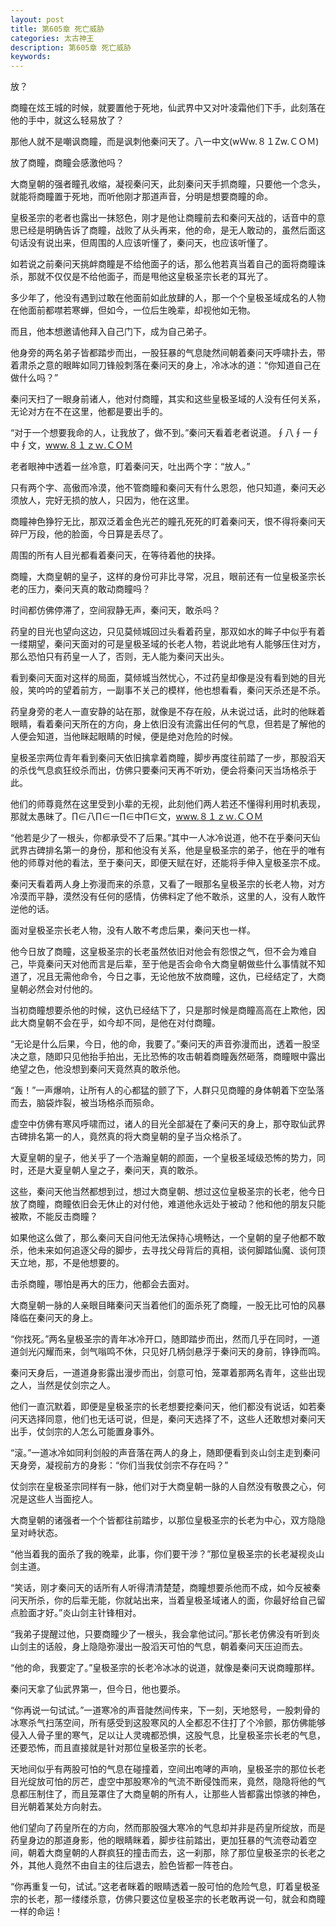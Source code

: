 ```yaml
---
layout: post
title: 第605章 死亡威胁
categories: 太古神王
description: 第605章 死亡威胁
keywords:
---
```


放？

商瞳在炫王城的时候，就要置他于死地，仙武界中又对叶凌霜他们下手，此刻落在他的手中，就这么轻易放了？

那他人就不是嘲讽商瞳，而是讽刺他秦问天了。八一中文(wＷw.８１Zw.ＣＯＭ)

放了商瞳，商瞳会感激他吗？

大商皇朝的强者瞳孔收缩，凝视秦问天，此刻秦问天手抓商瞳，只要他一个念头，就能将商瞳置于死地，而听他刚才那道声音，分明是想要商瞳的命。

皇极圣宗的老者也露出一抹怒色，刚才是他让商瞳前去和秦问天战的，话音中的意思已经是明确告诉了商瞳，战败了从头再来，他的命，是无人敢动的，虽然后面这句话没有说出来，但周围的人应该听懂了，秦问天，也应该听懂了。

如若说之前秦问天挑衅商瞳是不给他面子的话，那么他若真当着自己的面将商瞳诛杀，那就不仅仅是不给他面子，而是甩他这皇极圣宗长老的耳光了。

多少年了，他没有遇到过敢在他面前如此放肆的人，那一个个皇极圣域成名的人物在他面前都噤若寒蝉，但如今，一位后生晚辈，却视他如无物。

而且，他本想邀请他拜入自己门下，成为自己弟子。

他身旁的两名弟子皆都踏步而出，一股狂暴的气息陡然间朝着秦问天呼啸扑去，带着肃杀之意的眼眸如同刀锋般刺落在秦问天的身上，冷冰冰的道：“你知道自己在做什么吗？”

秦问天扫了一眼身前诸人，他对付商瞳，其实和这些皇极圣域的人没有任何关系，无论对方在不在这里，他都是要出手的。

“对于一个想要我命的人，让我放了，做不到。”秦问天看着老者说道。∮八∮一∮中∮文，www.８１ｚｗ.ＣＯＭ

老者眼神中透着一丝冷意，盯着秦问天，吐出两个字：“放人。”

只有两个字、高傲而冷漠，他不管商瞳和秦问天有什么恩怨，他只知道，秦问天必须放人，完好无损的放人，只因为，他在这里。

商瞳神色狰狞无比，那双泛着金色光芒的瞳孔死死的盯着秦问天，恨不得将秦问天碎尸万段，他的脸面，今日算是丢尽了。

周围的所有人目光都看着秦问天，在等待着他的抉择。

商瞳，大商皇朝的皇子，这样的身份可非比寻常，况且，眼前还有一位皇极圣宗长老的压力，秦问天真的敢动商瞳吗？

时间都仿佛停滞了，空间寂静无声，秦问天，敢杀吗？

药皇的目光也望向这边，只见莫倾城回过头看着药皇，那双如水的眸子中似乎有着一缕期望，秦问天面对的可是皇极圣域的长老人物，若说此地有人能够压住对方，那么恐怕只有药皇一人了，否则，无人能为秦问天出头。

看到秦问天面对这样的局面，莫倾城当然忧心，不过药皇却像是没有看到她的目光般，笑吟吟的望着前方，一副事不关己的模样，他也想看看，秦问天杀还是不杀。

药皇身旁的老人一直安静的站在那，就像是不存在般，从未说过话，此时的他眯着眼睛，看着秦问天所在的方向，身上依旧没有流露出任何的气息，但若是了解他的人便会知道，当他眯起眼睛的时候，便是绝对危险的时候。

皇极圣宗两位青年看到秦问天依旧擒拿着商瞳，脚步再度往前踏了一步，那股滔天的杀伐气息疯狂绞杀而出，仿佛只要秦问天再不听劝，便会将秦问天当场格杀于此。

他们的师尊竟然在这里受到小辈的无视，此刻他们两人若还不懂得利用时机表现，那就太愚昧了。∏∈八∏∈一∏∈中∏∈文，www.８１ｚｗ.ＣＯＭ

“他若是少了一根头，你都承受不了后果。”其中一人冰冷说道，他不在乎秦问天仙武界古碑排名第一的身份，那和他没有关系，他是皇极圣宗的弟子，他在乎的唯有他的师尊对他的看法，至于秦问天，即便天赋在好，还能将手伸入皇极圣宗不成。

秦问天看着两人身上弥漫而来的杀意，又看了一眼那名皇极圣宗的长老人物，对方冷漠而平静，漠然没有任何的感情，仿佛料定了他不敢杀，这里的人，没有人敢忤逆他的话。

面对皇极圣宗长老人物，没有人敢不考虑后果，秦问天也一样。

他今日放了商瞳，这皇极圣宗的长老虽然依旧对他会有怨恨之气，但不会为难自己，毕竟秦问天对他而言是后辈，至于他是否会命令大商皇朝做些什么事情就不知道了，况且无需他命令，今日之事，无论他放不放商瞳，这仇，已经结定了，大商皇朝必然会对付他的。

当初商瞳想要杀他的时候，这仇已经结下了，只是那时候是商瞳高高在上欺他，因此大商皇朝不会在乎，如今却不同，是他在对付商瞳。

“无论是什么后果，今日，他的命，我要了。”秦问天的声音弥漫而出，透着一股坚决之意，随即只见他抬手拍出，无比恐怖的攻击朝着商瞳轰然砸落，商瞳眼中露出绝望之色，他没想到秦问天竟然真的敢杀他。

“轰！”一声爆响，让所有人的心都猛的颤了下，人群只见商瞳的身体朝着下空坠落而去，脑袋炸裂，被当场格杀而殒命。

虚空中仿佛有寒风呼啸而过，诸人的目光全部凝在了秦问天的身上，那夺取仙武界古碑排名第一的人，竟然真的将大商皇朝的皇子当众格杀了。

大夏皇朝的皇子，他关乎了一个浩瀚皇朝的颜面，一个皇极圣域级恐怖的势力，同时，还是大夏皇朝人皇之子，秦问天，真的敢杀。

这些，秦问天他当然都想到过，想过大商皇朝、想过这位皇极圣宗的长老，他今日放了商瞳，商瞳依旧会无休止的对付他，难道他永远处于被动？他和他的朋友只能被欺，不能反击商瞳？

如果他这么做了，那么秦问天自问他无法保持心境畅达，一个皇朝的皇子他都不敢杀，他未来如何追逐父母的脚步，去寻找父母背后的真相，谈何脚踏仙魔、谈何顶天立地，那，不是他想要的。

击杀商瞳，哪怕是再大的压力，他都会去面对。

大商皇朝一脉的人亲眼目睹秦问天当着他们的面杀死了商瞳，一股无比可怕的风暴降临在秦问天的身上。

“你找死。”两名皇极圣宗的青年冰冷开口，随即踏步而出，然而几乎在同时，一道道剑光闪耀而来，剑气嗡鸣不休，只见好几柄剑悬浮于秦问天的身前，铮铮而鸣。

秦问天身后，一道道身影露出漫步而出，剑意可怕，笼罩着那两名青年，这些出现之人，当然是仗剑宗之人。

他们一直沉默着，即便是皇极圣宗的长老想要挖秦问天，他们都没有说话，如若秦问天选择同意，他们也无话可说，但是，秦问天选择了不，这些人还敢想对秦问天出手，仗剑宗的人怎么可能置身事外。

“滚。”一道冰冷如同利剑般的声音落在两人的身上，随即便看到炎山剑主走到秦问天身旁，凝视前方的身影：“你们当我仗剑宗不存在吗？”

仗剑宗在皇极圣宗同样有一脉，他们对于大商皇朝一脉的人自然没有敬畏之心，何况是这些人当面挖人。

大商皇朝的诸强者一个个皆都往前踏步，以那位皇极圣宗的长老为中心，双方隐隐呈对峙状态。

“他当着我的面杀了我的晚辈，此事，你们要干涉？”那位皇极圣宗的长老凝视炎山剑主道。

“笑话，刚才秦问天的话所有人听得清清楚楚，商瞳想要杀他而不成，如今反被秦问天所杀，你的后辈无能，你就站出来，当着皇极圣域诸人的面，你最好给自己留点脸面才好。”炎山剑主针锋相对。

“我弟子提醒过他，只要商瞳少了一根头，我会拿他试问。”那长老仿佛没有听到炎山剑主的话般，身上隐隐弥漫出一股滔天可怕的气息，朝着秦问天压迫而去。

“他的命，我要定了。”皇极圣宗的长老冷冰冰的说道，就像是秦问天说商瞳那样。

秦问天拿了仙武界第一，但今日，他也要杀。

“你再说一句试试。”一道寒冷的声音陡然间传来，下一刻，天地怒号，一股刺骨的冰寒杀气扫荡空间，所有感受到这股寒风的人全都忍不住打了个冷颤，那仿佛能够侵入人骨子里的寒气，足以让人灵魂都恐惧，这股气息，比皇极圣宗长老的气息，还要恐怖，而且直接就是针对那位皇极圣宗的长老。

天地间似乎有两股可怕的气息在碰撞着，空间出咆哮的声响，皇极圣宗的那位长老目光绽放可怕的厉芒，虚空中那股寒冷的气流不断侵蚀而来，竟然，隐隐将他的气息都压制住了，而且笼罩住了大商皇朝的所有人，让那些人皆都露出惊骇的神色，目光朝着某处方向射去。

他们望向了药皇所在的方向，然而那股强大寒冷的气息却并非是药皇所绽放，而是药皇身边的那道身影，他的眼睛眯着，脚步往前踏出，更加狂暴的气流卷动着空间，朝着大商皇朝的人群疯狂的撞击而去，这一刹那，除了那位皇极圣宗的长老之外，其他人竟然不由自主的往后退去，脸色皆都一阵苍白。

“你再重复一句，试试。”这老者眯着的眼睛透着一股可怕的危险气息，盯着皇极圣宗的长老，那一缕缕杀意，仿佛只要这位皇极圣宗的长老敢再说一句，就会和商瞳一样的命运！
